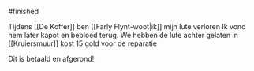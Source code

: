 #finished

Tijdens [[De Koffer]] ben [[Farly Flynt-woot|ik]] mijn lute verloren
Ik vond hem later kapot en bebloed terug. 
We hebben de lute achter gelaten in [[Kruiersmuur]]
kost 15 gold voor de reparatie

Dit is betaald en afgerond!